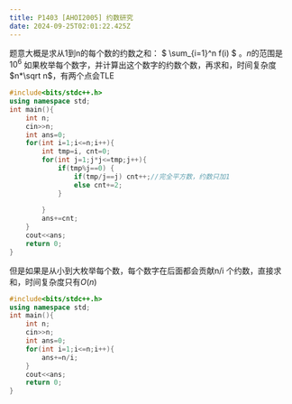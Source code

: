 ```yaml
---
title: P1403 [AHOI2005] 约数研究
date: 2024-09-25T02:01:22.425Z
---
```




题意大概是求从1到n的每个数的约数之和：
$
\sum_{i=1}^n f(i)
$
。$n$的范围是$10^6$
如果枚举每个数字，并计算出这个数字的约数个数，再求和，时间复杂度$n*\sqrt n$，有两个点会TLE
```c++
#include<bits/stdc++.h>
using namespace std;
int main(){
	int n;
	cin>>n;
	int ans=0;
	for(int i=1;i<=n;i++){
		int tmp=i, cnt=0;
		for(int j=1;j*j<=tmp;j++){
			if(tmp%j==0) {
				if(tmp/j==j) cnt++;//完全平方数，约数只加1
				else cnt+=2;
			}
			
		}
		ans+=cnt;
	}
	cout<<ans;
	return 0;
}
```
但是如果是从小到大枚举每个数，每个数字在后面都会贡献n/i 个约数，直接求和，时间复杂度只有$O(n)$
```cpp
#include<bits/stdc++.h>
using namespace std;
int main(){
	int n;
	cin>>n;
	int ans=0;
	for(int i=1;i<=n;i++){
		ans+=n/i;
	}
	cout<<ans;
	return 0;
}
```